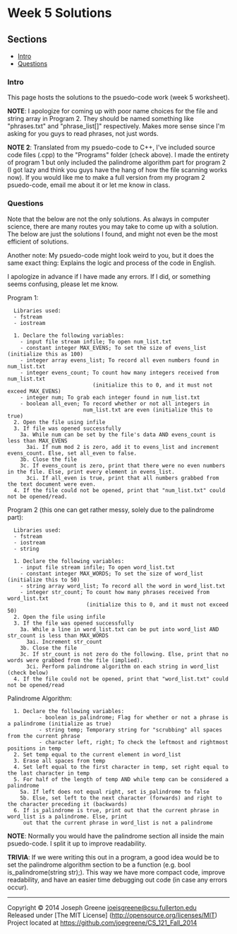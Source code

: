 # Week 5 Solutions

## Sections
- [Intro](#intro)
- [Questions](#questions)

### Intro
This page hosts the solutions to the psuedo-code work (week 5 worksheet).

__NOTE__: I apologize for coming up with poor name choices for the file and string array 
in Program 2. They should be named something like "phrases.txt" and "phrase_list[]" 
respectively. Makes more sense since I'm asking for you guys to read phrases, not just words.

__NOTE 2__: Translated from my psuedo-code to C++, I've included source code files (.cpp) 
to the "Programs" folder (check above). I made the entirety of program 1 but only 
included the palindrome algorithm part for program 2 (I got lazy and think you guys 
have the hang of how the file scanning works now). If you would like me to make a full version 
from my program 2 psuedo-code, email me about it or let me know in class.

### Questions
Note that the below are not the only solutions. As always in computer science, there are 
many routes you may take to come up with a solution. The below are just the solutions I 
found, and might not even be the most efficient of solutions.

Another note: My psuedo-code might look weird to you, but it does the same exact thing: 
Explains the logic and process of the code in English. 

I apologize in advance if I have made any errors. If I did, or something seems confusing, please 
let me know.

Program 1:
```
  Libraries used:
  - fstream
  - iostream

  1. Declare the following variables:
    - input file stream infile; To open num_list.txt
    - constant integer MAX_EVENS; To set the size of evens_list (initialize this as 100)
    - integer array evens_list; To record all even numbers found in num_list.txt
    - integer evens_count; To count how many integers received from num_list.txt
                           (initialize this to 0, and it must not exceed MAX_EVENS)
    - integer num; To grab each integer found in num_list.txt
    - boolean all_even; To record whether or not all integers in 
                        num_list.txt are even (initialize this to true)
  2. Open the file using infile
  3. If file was opened successfully
    3a. While num can be set by the file's data AND evens_count is less than MAX_EVENS
      3ai. If num mod 2 is zero, add it to evens_list and increment evens_count. Else, set all_even to false.
    3b. Close the file
    3c. If evens_count is zero, print that there were no even numbers in the file. Else, print every element in evens_list.
      3ci. If all_even is true, print that all numbers grabbed from the text document were even.
  4. If the file could not be opened, print that "num_list.txt" could not be opened/read.
```

Program 2 (this one can get rather messy, solely due to the palindrome part):
```
  Libraries used:
  - fstream
  - iostream
  - string

  1. Declare the following variables:
    - input file stream infile; To open word_list.txt
    - constant integer MAX_WORDS; To set the size of word_list (initialize this to 50)
    - string array word_list; To record all the word in word_list.txt
    - integer str_count; To count how many phrases received from word_list.txt
                         (initialize this to 0, and it must not exceed 50)
  2. Open the file using infile
  3. If the file was opened successfully
    3a. While a line in word_list.txt can be put into word_list AND str_count is less than MAX_WORDS
      3ai. Increment str_count
    3b. Close the file
    3c. If str_count is not zero do the following. Else, print that no words were grabbed from the file (implied).
      3ci. Perform palindrome algorithm on each string in word_list (check below)
  4. If the file could not be opened, print that "word_list.txt" could not be opened/read
```

Palindrome Algorithm:
```
  1. Declare the following variables:
          - boolean is_palindrome; Flag for whether or not a phrase is a palindrome (initialize as true)
          - string temp; Temporary string for "scrubbing" all spaces from the current phrase
          - character left, right; To check the leftmost and rightmost positions in temp
  2. Set temp equal to the current element in word_list
  3. Erase all spaces from temp
  4. Set left equal to the first character in temp, set right equal to the last character in temp
  5. For half of the length of temp AND while temp can be considered a palindrome
    5a. If left does not equal right, set is_palindrome to false
    5b. Else, set left to the next character (forwards) and right to the character preceding it (backwards)
  6. If is_palindrome is true, print out that the current phrase in word_list is a palindrome. Else, print 
     out that the current phrase in word_list is not a palindrome
```

__NOTE__: Normally you would have the palindrome section all inside the main psuedo-code. I split it up to improve 
readability.

__TRIVIA__: If we were writing this out in a program, a good idea would be to set the palindrome algorithm section 
to be a function (e.g. bool is_palindrome(string str);). This way we have more compact code, improve readability, and 
have an easier time debugging out code (in case any errors occur).

-------------------------------------------------------------------------------

Copyright &copy; 2014 Joseph Greene <joeisgreene@csu.fullerton.edu>  
Released under [The MIT License] (http://opensource.org/licenses/MIT)  
Project located at <https://github.com/joegreene/CS_121_Fall_2014>